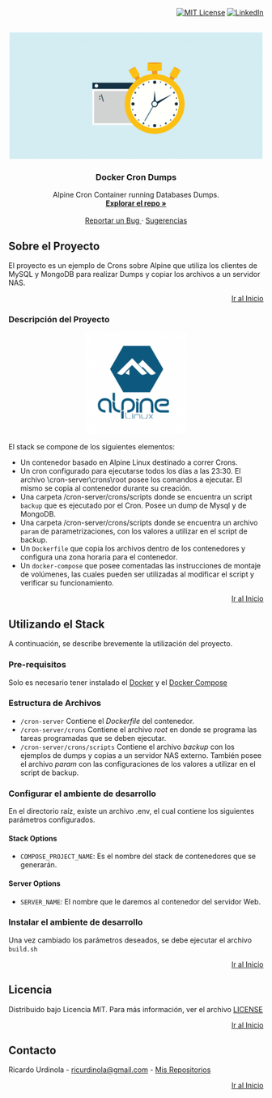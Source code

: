 <div id="top"></div>
<div align="right">

[![MIT License][license-shield]][license-url]
[![LinkedIn][linkedin-shield]][linkedin-url]

</div>

<br/>
<div align="center">
  <a href="https://github.com/ricurdinola/docker-cron-dump">
    <img src="readme/cron.png" alt="Logo" width="500" height="250">
  </a>

<h3 align="center">Docker Cron Dumps</h3>

  <p align="center">
    Alpine Cron Container running Databases Dumps.
    <br />
    <a href="https://github.com/ricurdinola/docker-cron-dump"><strong>Explorar el repo »</strong></a>
    <br />
    <br />
    <a href="https://github.com/ricurdinola/docker-cron-dump/issues">Reportar un Bug </a>
    ·
    <a href="https://github.com/ricurdinola/docker-cron-dump/issues">Sugerencias </a>
  </p>
</div>

## Sobre el Proyecto
El proyecto es un ejemplo de Crons sobre Alpine que utiliza los clientes de MySQL y MongoDB para realizar Dumps y copiar los archivos a un servidor NAS.
<p align="right"><a href="#top">Ir al Inicio</a></p>

### Descripción del Proyecto
<div align="center">
    <img src="readme/alpine.png" alt="Logo" width="200" height="200">
</div>

El stack se compone de los siguientes elementos:

* Un contenedor basado en Alpine Linux destinado a correr Crons.
* Un cron configurado para ejecutarse todos los días a las 23:30. El archivo \cron-server\crons\root posee los comandos a ejecutar. El mismo se copia al contenedor durante su creación.
* Una carpeta /cron-server/crons/scripts donde se encuentra un script `backup` que es ejecutado por el Cron. Posee un dump de Mysql y de MongoDB. 
* Una carpeta /cron-server/crons/scripts donde se encuentra un archivo `param` de parametrizaciones, con los valores a utilizar en el script de backup.
* Un `Dockerfile` que copia los archivos dentro de los contenedores y configura una zona horaria para el contenedor.
* Un `docker-compose` que posee comentadas las instrucciones de montaje de volúmenes, las cuales pueden ser utilizadas al modificar el script y verificar su funcionamiento.

<p align="right"><a href="#top">Ir al Inicio</a></p>

## Utilizando el Stack
A continuación, se describe brevemente la utilización del proyecto.

### Pre-requisitos
Solo es necesario tener instalado el [Docker](https://www.docker.com/products/docker-desktop) y el [Docker Compose](https://docs.docker.com/compose/install/)

### Estructura de Archivos
* `/cron-server` Contiene el _Dockerfile_ del contenedor.
* `/cron-server/crons` Contiene el archivo _root_ en donde se programa las tareas programadas que se deben ejecutar.
* `/cron-server/crons/scripts` Contiene el archivo _backup_ con los ejemplos de dumps y copias a un servidor NAS externo. También posee el archivo _param_ con las configuraciones de los valores a utilizar en el script de backup.
  
### Configurar el ambiente de desarrollo
En el directorio raíz, existe un archivo .env, el cual contiene los siguientes parámetros configurados.

#### Stack Options
* `COMPOSE_PROJECT_NAME`: Es el nombre del stack de contenedores que se generarán.

#### Server Options
* `SERVER_NAME`: El nombre que le daremos al contenedor del servidor Web.

### Instalar el ambiente de desarrollo
Una vez cambiado los parámetros deseados, se debe ejecutar el archivo `build.sh`

<p align="right"><a href="#top">Ir al Inicio</a></p>

## Licencia
Distribuido bajo Licencia MIT. Para más información, ver el archivo
[LICENSE](https://github.com/ricurdinola/docker-api-gateway/blob/main/LICENSE)

<p align="right"><a href="#top">Ir al Inicio</a></p>

## Contacto
Ricardo Urdinola - ricurdinola@gmail.com - [Mis Repositorios](https://github.com/ricurdinola?tab=repositories)

<p align="right"><a href="#top">Ir al Inicio</a></p>


[license-shield]: https://img.shields.io/github/license/ricurdinola/docker-lamp-stack?style=for-the-badge

[license-url]: https://github.com/ricurdinola/docker-api-gateway/blob/main/LICENSE

[linkedin-shield]: https://img.shields.io/badge/-LinkedIn-black.svg?style=for-the-badge&logo=linkedin&colorB=555

[linkedin-url]: https://www.linkedin.com/in/urdinolaricardo/
